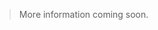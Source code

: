 <webui-data data-page-title="About {APP_NAME}" data-page-subtitle="">
    <template slot="json" name="page-next-page">
        {
            "name":"Home",
            "href":"/"
        }
    </template>
</webui-data>

> More information coming soon.

<webui-content cache src="/d/en-US/about-stoic-dreams.md"></webui-content>
